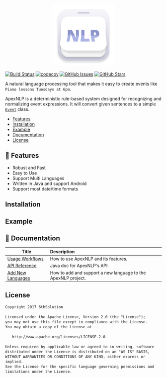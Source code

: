 <p align="center">
<img  src="https://raw.githubusercontent.com/6thsolution/ApexNLP/master/logo.png" width="200" height="200" />
</p>

[![Build Status](https://travis-ci.org/6thsolution/ApexNLP.svg?branch=master)](https://travis-ci.org/6thsolution/ApexNLP) 
[![codecov](https://codecov.io/gh/6thsolution/ApexNLP/branch/master/graph/badge.svg)](https://codecov.io/gh/6thsolution/ApexNLP)
[![GitHub Issues](https://img.shields.io/github/issues/6thsolution/ApexNLP.svg)](https://github.com/6thsolution/ApexNLP/issues)
[![GitHub Stars](https://img.shields.io/github/stars/6thsolution/ApexNLP.svg)](https://github.com/6thsolution/ApexNLP/stargazers)

A natural language processing tool that makes it easy to create events like `Piano lessons Tuesdays at 6pm`. 

ApexNLP is a deterministic rule-based system designed for recognizing and normalizing event expressions.  It will convert given sentences to a simple [`Event`](https://github.com/6thsolution/ApexNLP/blob/master/apex/src/main/java/com/sixthsolution/apex/model/Event.java) class.

- [Features](#-features)
- [Installation](#installation)
- [Example](#example)
- [Documentation](#-documentation)
- [License](#license)

## 🚀 Features
*  Robust and Fast
*  Easy to Use
*  Support Multi Languages
*  Written in Java and support Android 
*  Support most date/time formats

## Installation

## Example

## 📖 Documentation

| Title         | Description           | 
| ------------- |:-------------|  
| [Usage Workflows]() | How to use ApexNLP and its features. |
| [API Reference]()      | Java doc for ApexNLP's API. | 
| [Add New Languages]()      | How to add and support a new language to the ApexNLP project.      |   

## License

```
Copyright 2017 6thSolution

Licensed under the Apache License, Version 2.0 (the "License");
you may not use this file except in compliance with the License.
You may obtain a copy of the License at

   http://www.apache.org/licenses/LICENSE-2.0

Unless required by applicable law or agreed to in writing, software
distributed under the License is distributed on an "AS IS" BASIS,
WITHOUT WARRANTIES OR CONDITIONS OF ANY KIND, either express or implied.
See the License for the specific language governing permissions and
limitations under the License.
```
